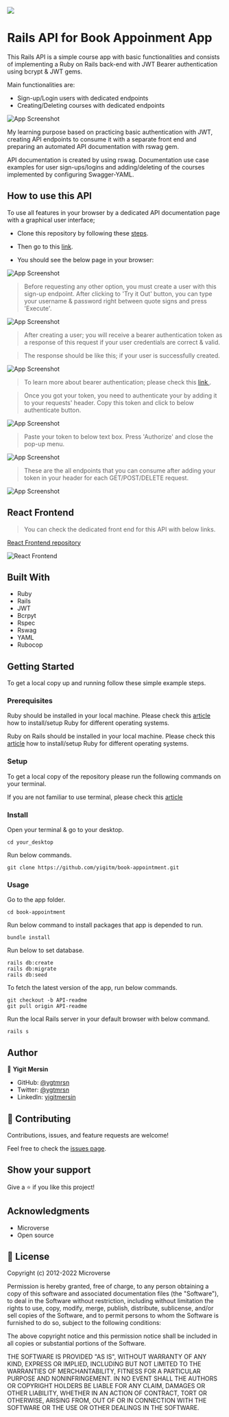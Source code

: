 ![](https://img.shields.io/badge/Microverse-blueviolet)

# Rails API for Book Appoinment App

This Rails API is a simple course app with basic functionalities and consists of implementing a Ruby on Rails back-end with JWT Bearer authentication using bcrypt & JWT gems.

Main functionalities are:

- Sign-up/Login users with dedicated endpoints
- Creating/Deleting courses with dedicated endpoints

![App Screenshot](app/assests/api-doc-1.png)

My learning purpose based on practicing basic authentication with JWT, creating API endpoints to consume it with a separate front end and preparing an automated API documentation with rswag gem.

API documentation is created by using rswag. Documentation use case examples for user sign-ups/logins and adding/deleting of the courses implemented by configuring Swagger-YAML.

## How to use this API

To use all features in your browser by a dedicated API documentation page with a graphical user interface;

- Clone this repository by following these [steps](#Getting-Started).

- Then go to this [link](http://localhost:3000/api-docs).

- You should see the below page in your browser:

![App Screenshot](app/assests/api-doc-1.png)

> Before requesting any other option, you must create a user with this sign-up endpoint. After clicking to 'Try it Out' button, you can type your username & password right between quote signs and press 'Execute'.

![App Screenshot](app/assests/api-doc-create-user.png)

> After creating a user; you will receive a bearer authentication token as a response of this request if your user credentials are correct & valid.

> The response should be like this; if your user is successfully created.

![App Screenshot](app/assests/api-doc-token.png)

> To learn more about bearer authentication; please check this [ link ](https://swagger.io/docs/specification/authentication/bearer-authentication/).

> Once you got your token, you need to authenticate your by adding it to your requests' header. Copy this token and click to below authenticate button.

![App Screenshot](app/assests/api-doc-3.png)

> Paste your token to below text box. Press 'Authorize' and close the pop-up menu.

![App Screenshot](app/assests/api-doc-4.png)

> These are the all endpoints that you can consume after adding your token in your header for each GET/POST/DELETE request.

![App Screenshot](app/assests/api-doc-2.png)

## React Frontend

> You can check the dedicated front end for this API with below links.

[ React Frontend repository]()

![React Frontend]()

## Built With

- Ruby
- Rails
- JWT
- Bcrpyt
- Rspec
- Rswag
- YAML
- Rubocop

## Getting Started

To get a local copy up and running follow these simple example steps.

### Prerequisites

Ruby should be installed in your local machine. Please check this [article](https://www.theodinproject.com/lessons/ruby-installing-ruby) how to install/setup Ruby for different operating systems.

Ruby on Rails should be installed in your local machine. Please check this [article](https://www.theodinproject.com/lessons/ruby-on-rails-installing-rails) how to install/setup Ruby for different operating systems.

### Setup

To get a local copy of the repository please run the following commands on your terminal.

If you are not familiar to use terminal, please check this [article](https://www.theodinproject.com/courses/web-development-101/lessons/command-line-basics-web-development-101)

### Install

Open your terminal & go to your desktop.

```
cd your_desktop
```

Run below commands.

```
git clone https://github.com/yigitm/book-appointment.git
```

### Usage

Go to the app folder.

```
cd book-appointment
```

Run below command to install packages that app is depended to run.

```
bundle install
```

Run below to set database.

```
rails db:create
rails db:migrate
rails db:seed
```

To fetch the latest version of the app, run below commands.

```
git checkout -b API-readme
git pull origin API-readme
```

Run the local Rails server in your default browser with below command.

```
rails s
```

## Author

👤 **Yigit Mersin**

- GitHub: [@ygtmrsn](https://github.com/ygtmrsn)
- Twitter: [@ygtmrsn](https://twitter.com/ygtmrsn)
- LinkedIn: [yigitmersin](linkedin.com/in/yigitmersin)

## 🤝 Contributing

Contributions, issues, and feature requests are welcome!

Feel free to check the [issues page](https://github.com/yigitm/book-appointment/issues).

## Show your support

Give a ⭐️ if you like this project!

## Acknowledgments

- Microverse
- Open source

## 📝 License

Copyright (c) 2012-2022 Microverse

Permission is hereby granted, free of charge, to any person obtaining
a copy of this software and associated documentation files (the
"Software"), to deal in the Software without restriction, including
without limitation the rights to use, copy, modify, merge, publish,
distribute, sublicense, and/or sell copies of the Software, and to
permit persons to whom the Software is furnished to do so, subject to
the following conditions:

The above copyright notice and this permission notice shall be
included in all copies or substantial portions of the Software.

THE SOFTWARE IS PROVIDED "AS IS", WITHOUT WARRANTY OF ANY KIND,
EXPRESS OR IMPLIED, INCLUDING BUT NOT LIMITED TO THE WARRANTIES OF
MERCHANTABILITY, FITNESS FOR A PARTICULAR PURPOSE AND
NONINFRINGEMENT. IN NO EVENT SHALL THE AUTHORS OR COPYRIGHT HOLDERS BE
LIABLE FOR ANY CLAIM, DAMAGES OR OTHER LIABILITY, WHETHER IN AN ACTION
OF CONTRACT, TORT OR OTHERWISE, ARISING FROM, OUT OF OR IN CONNECTION
WITH THE SOFTWARE OR THE USE OR OTHER DEALINGS IN THE SOFTWARE.
